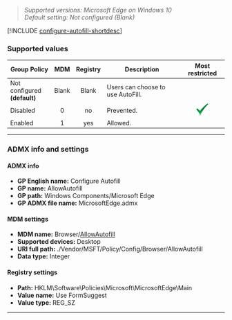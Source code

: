 <!-- ## Configure Autofill -->
>*Supported versions: Microsoft Edge on Windows 10*<br>
>*Default setting:  Not configured (Blank)*

[!INCLUDE [configure-autofill-shortdesc](../shortdesc/configure-autofill-shortdesc.md)]

### Supported values

|Group Policy  |MDM |Registry |Description |Most restricted |
|---|:---:|:---:|---|:---:|
|Not configured<br>**(default)** | Blank |Blank |Users can choose to use AutoFill. | |
|Disabled | 0 | no | Prevented. |![Most restricted value](../images/check-gn.png) |
|Enabled |1 |yes | Allowed. | |
---

### ADMX info and settings
#### ADMX info
- **GP English name:** Configure Autofill
- **GP name:** AllowAutofill
- **GP path:** Windows Components/Microsoft Edge
- **GP ADMX file name:** MicrosoftEdge.admx

#### MDM settings
- **MDM name:** Browser/[AllowAutofill](https://docs.microsoft.com/en-us/windows/client-management/mdm/policy-csp-browser\#browser-allowautofill)
- **Supported devices:** Desktop
- **URI full path:** ./Vendor/MSFT/Policy/Config/Browser/AllowAutofill 
- **Data type:** Integer

#### Registry settings
- **Path:** HKLM\\Software\\Policies\\Microsoft\\MicrosoftEdge\\Main
- **Value name:** Use FormSuggest
- **Value type:** REG_SZ

<hr>
